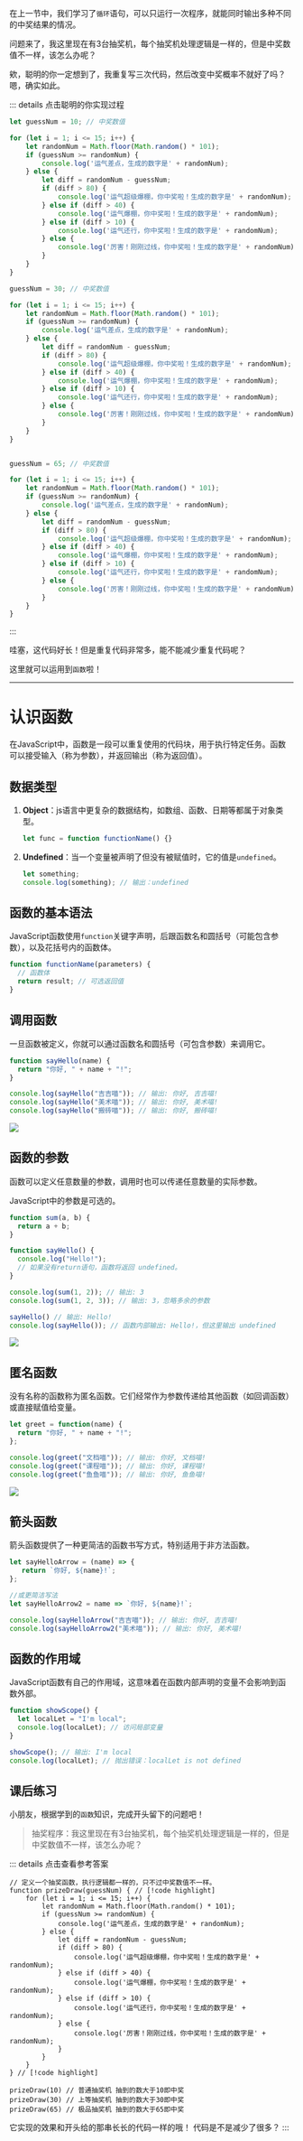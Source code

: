 
在上一节中，我们学习了`循环`语句，可以只运行一次程序，就能同时输出多种不同的中奖结果的情况。

问题来了，我这里现在有3台抽奖机，每个抽奖机处理逻辑是一样的，但是中奖数值不一样，该怎么办呢？

欸，聪明的你一定想到了，我重复写三次代码，然后改变中奖概率不就好了吗？ 嗯，确实如此。

::: details 点击聪明的你实现过程
```javascript
let guessNum = 10; // 中奖数值

for (let i = 1; i <= 15; i++) { 
    let randomNum = Math.floor(Math.random() * 101);
    if (guessNum >= randomNum) {
        console.log('运气差点，生成的数字是' + randomNum);
    } else {
        let diff = randomNum - guessNum;
        if (diff > 80) {
            console.log('运气超级爆棚，你中奖啦！生成的数字是' + randomNum);
        } else if (diff > 40) {
            console.log('运气爆棚，你中奖啦！生成的数字是' + randomNum);
        } else if (diff > 10) {
            console.log('运气还行，你中奖啦！生成的数字是' + randomNum);
        } else {
            console.log('厉害！刚刚过线，你中奖啦！生成的数字是' + randomNum);
        }
    }
} 

guessNum = 30; // 中奖数值

for (let i = 1; i <= 15; i++) { 
    let randomNum = Math.floor(Math.random() * 101);
    if (guessNum >= randomNum) {
        console.log('运气差点，生成的数字是' + randomNum);
    } else {
        let diff = randomNum - guessNum;
        if (diff > 80) {
            console.log('运气超级爆棚，你中奖啦！生成的数字是' + randomNum);
        } else if (diff > 40) {
            console.log('运气爆棚，你中奖啦！生成的数字是' + randomNum);
        } else if (diff > 10) {
            console.log('运气还行，你中奖啦！生成的数字是' + randomNum);
        } else {
            console.log('厉害！刚刚过线，你中奖啦！生成的数字是' + randomNum);
        }
    }
} 


guessNum = 65; // 中奖数值

for (let i = 1; i <= 15; i++) { 
    let randomNum = Math.floor(Math.random() * 101);
    if (guessNum >= randomNum) {
        console.log('运气差点，生成的数字是' + randomNum);
    } else {
        let diff = randomNum - guessNum;
        if (diff > 80) {
            console.log('运气超级爆棚，你中奖啦！生成的数字是' + randomNum);
        } else if (diff > 40) {
            console.log('运气爆棚，你中奖啦！生成的数字是' + randomNum);
        } else if (diff > 10) {
            console.log('运气还行，你中奖啦！生成的数字是' + randomNum);
        } else {
            console.log('厉害！刚刚过线，你中奖啦！生成的数字是' + randomNum);
        }
    }
} 
```
::: 

哇塞，这代码好长！但是重复代码非常多，能不能减少重复代码呢？

这里就可以运用到`函数`啦！

---

# 认识函数

在JavaScript中，函数是一段可以重复使用的代码块，用于执行特定任务。函数可以接受输入（称为参数），并返回输出（称为返回值）。

## 数据类型

1. **Object**：js语言中更复杂的数据结构，如数组、函数、日期等都属于对象类型。
   ```javascript
   let func = function functionName() {} 
   ```

2. **Undefined**：当一个变量被声明了但没有被赋值时，它的值是`undefined`。
   ```javascript
   let something;
   console.log(something); // 输出：undefined
   ```
   
## 函数的基本语法

JavaScript函数使用`function`关键字声明，后跟函数名和圆括号（可能包含参数），以及花括号内的函数体。

```javascript
function functionName(parameters) {
  // 函数体
  return result; // 可选返回值
}
```
## 调用函数

一旦函数被定义，你就可以通过函数名和圆括号（可包含参数）来调用它。


```javascript
function sayHello(name) {
  return "你好, " + name + "!";
}

console.log(sayHello("吉吉喵")); // 输出: 你好, 吉吉喵!
console.log(sayHello("美术喵")); // 输出: 你好, 美术喵!
console.log(sayHello("搬砖喵")); // 输出: 你好, 搬砖喵!
```

![](/QQ20240924-153825.png)


## 函数的参数

函数可以定义任意数量的参数，调用时也可以传递任意数量的实际参数。

JavaScript中的参数是可选的。

```javascript
function sum(a, b) {
  return a + b;
}

function sayHello() {
  console.log("Hello!");
  // 如果没有return语句，函数将返回 undefined。
}

console.log(sum(1, 2)); // 输出: 3
console.log(sum(1, 2, 3)); // 输出: 3，忽略多余的参数

sayHello() // 输出: Hello!
console.log(sayHello()); // 函数内部输出: Hello!，但这里输出 undefined
```

![](/QQ20240924-154740.png)





## 匿名函数

没有名称的函数称为匿名函数。它们经常作为参数传递给其他函数（如回调函数）或直接赋值给变量。

```javascript
let greet = function(name) {
  return "你好, " + name + "!";
};

console.log(greet("文档喵")); // 输出: 你好, 文档喵!
console.log(greet("课程喵")); // 输出: 你好, 课程喵!
console.log(greet("鱼鱼喵")); // 输出: 你好, 鱼鱼喵!
```

![](/QQ20240924-153950.png)


## 箭头函数

箭头函数提供了一种更简洁的函数书写方式，特别适用于非方法函数。

```javascript
let sayHelloArrow = (name) => {
   return `你好, ${name}!`;
};

//或更简洁写法
let sayHelloArrow2 = name => `你好, ${name}!`;

console.log(sayHelloArrow("吉吉喵")); // 输出: 你好, 吉吉喵!
console.log(sayHelloArrow2("美术喵")); // 输出: 你好, 美术喵!
```



## 函数的作用域

JavaScript函数有自己的作用域，这意味着在函数内部声明的变量不会影响到函数外部。

```javascript
function showScope() {
  let localLet = "I'm local";
  console.log(localLet); // 访问局部变量
}

showScope(); // 输出: I'm local
console.log(localLet); // 抛出错误：localLet is not defined
```


## 课后练习

小朋友，根据学到的`函数`知识，完成开头留下的问题吧！

> 抽奖程序：我这里现在有3台抽奖机，每个抽奖机处理逻辑是一样的，但是中奖数值不一样，该怎么办呢？

::: details 点击查看参考答案

```javascript{22-24}
// 定义一个抽奖函数，执行逻辑都一样的，只不过中奖数值不一样。
function prizeDraw(guessNum) { // [!code highlight]
    for (let i = 1; i <= 15; i++) {
        let randomNum = Math.floor(Math.random() * 101);
        if (guessNum >= randomNum) {
            console.log('运气差点，生成的数字是' + randomNum);
        } else {
            let diff = randomNum - guessNum;
            if (diff > 80) {
                console.log('运气超级爆棚，你中奖啦！生成的数字是' + randomNum);
            } else if (diff > 40) {
                console.log('运气爆棚，你中奖啦！生成的数字是' + randomNum);
            } else if (diff > 10) {
                console.log('运气还行，你中奖啦！生成的数字是' + randomNum);
            } else {
                console.log('厉害！刚刚过线，你中奖啦！生成的数字是' + randomNum);
            }
        }
    }
} // [!code highlight]

prizeDraw(10) // 普通抽奖机 抽到的数大于10即中奖  
prizeDraw(30) // 上等抽奖机 抽到的数大于30即中奖  
prizeDraw(65) // 极品抽奖机 抽到的数大于65即中奖  
```

它实现的效果和开头给的那串长长的代码一样的哦！ 代码是不是减少了很多？
::: 


